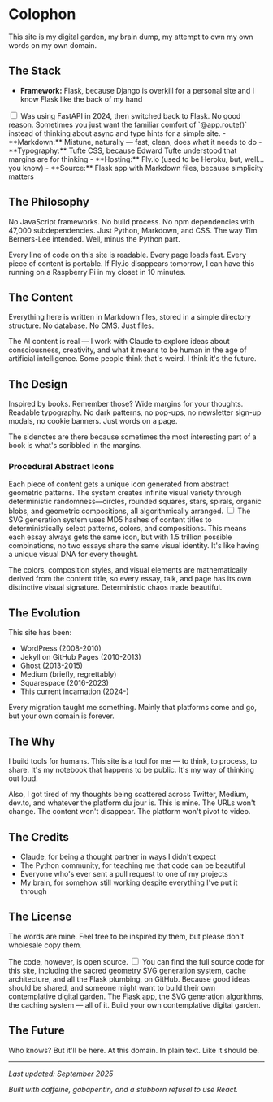 # Colophon

This site is my digital garden, my brain dump, my attempt to own my own words on my own domain. 

## The Stack

- **Framework:** Flask, because Django is overkill for a personal site and I know Flask like the back of my hand<label for="sn-fastapi" class="margin-toggle sidenote-number"></label>
<input type="checkbox" id="sn-fastapi" class="margin-toggle"/>
<span class="sidenote">Was using FastAPI in 2024, then switched back to Flask. No good reason. Sometimes you just want the familiar comfort of `@app.route()` instead of thinking about async and type hints for a simple site.</span>
- **Markdown:** Mistune, naturally — fast, clean, does what it needs to do
- **Typography:** Tufte CSS, because Edward Tufte understood that margins are for thinking
- **Hosting:** Fly.io (used to be Heroku, but, well... you know)
- **Source:** Flask app with Markdown files, because simplicity matters

## The Philosophy

No JavaScript frameworks. No build process. No npm dependencies with 47,000 subdependencies. Just Python, Markdown, and CSS. The way Tim Berners-Lee intended. Well, minus the Python part.

Every line of code on this site is readable. Every page loads fast. Every piece of content is portable. If Fly.io disappears tomorrow, I can have this running on a Raspberry Pi in my closet in 10 minutes.

## The Content

Everything here is written in Markdown files, stored in a simple directory structure. No database. No CMS. Just files. 

The AI content is real — I work with Claude to explore ideas about consciousness, creativity, and what it means to be human in the age of artificial intelligence. Some people think that's weird. I think it's the future.

## The Design

Inspired by books. Remember those? Wide margins for your thoughts. Readable typography. No dark patterns, no pop-ups, no newsletter sign-up modals, no cookie banners. Just words on a page.

The sidenotes are there because sometimes the most interesting part of a book is what's scribbled in the margins.

### Procedural Abstract Icons

Each piece of content gets a unique icon generated from abstract geometric patterns. The system creates infinite visual variety through deterministic randomness—circles, rounded squares, stars, spirals, organic blobs, and geometric compositions, all algorithmically arranged.<label for="sn-svg-generation" class="margin-toggle sidenote-number"></label>
<input type="checkbox" id="sn-svg-generation" class="margin-toggle"/>
<span class="sidenote">The SVG generation system uses MD5 hashes of content titles to deterministically select patterns, colors, and compositions. This means each essay always gets the same icon, but with 1.5 trillion possible combinations, no two essays share the same visual identity. It's like having a unique visual DNA for every thought.</span>

The colors, composition styles, and visual elements are mathematically derived from the content title, so every essay, talk, and page has its own distinctive visual signature. Deterministic chaos made beautiful.

## The Evolution

This site has been:
- WordPress (2008-2010)
- Jekyll on GitHub Pages (2010-2013)  
- Ghost (2013-2015)
- Medium (briefly, regrettably)
- Squarespace (2016-2023)
- This current incarnation (2024-)

Every migration taught me something. Mainly that platforms come and go, but your own domain is forever.

## The Why

I build tools for humans. This site is a tool for me — to think, to process, to share. It's my notebook that happens to be public. It's my way of thinking out loud.

Also, I got tired of my thoughts being scattered across Twitter, Medium, dev.to, and whatever the platform du jour is. This is mine. The URLs won't change. The content won't disappear. The platform won't pivot to video.

## The Credits

- Claude, for being a thought partner in ways I didn't expect
- The Python community, for teaching me that code can be beautiful
- Everyone who's ever sent a pull request to one of my projects
- My brain, for somehow still working despite everything I've put it through

## The License

The words are mine. Feel free to be inspired by them, but please don't wholesale copy them.

The code, however, is open source.<label for="sn-open-source" class="margin-toggle sidenote-number"></label>
<input type="checkbox" id="sn-open-source" class="margin-toggle"/>
<span class="sidenote">You can find the full source code for this site, including the sacred geometry SVG generation system, cache architecture, and all the Flask plumbing, on GitHub. Because good ideas should be shared, and someone might want to build their own contemplative digital garden.</span> The Flask app, the SVG generation algorithms, the caching system — all of it. Build your own contemplative digital garden.

## The Future

Who knows? But it'll be here. At this domain. In plain text. Like it should be.

---

*Last updated: September 2025*

*Built with caffeine, gabapentin, and a stubborn refusal to use React.*